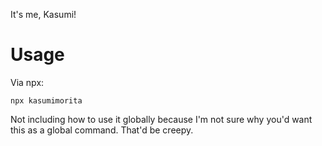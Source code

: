It's me, Kasumi!

# Usage
Via npx:
```
npx kasumimorita
```

Not including how to use it globally because I'm not sure why you'd want this as a global command. That'd be creepy.